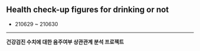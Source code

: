 ## Health check-up figures for drinking or not







- 210629 ~ 210630





-----------------







**건강검진 수치에 대한 음주여부 상관관계 분석 프로젝트**











